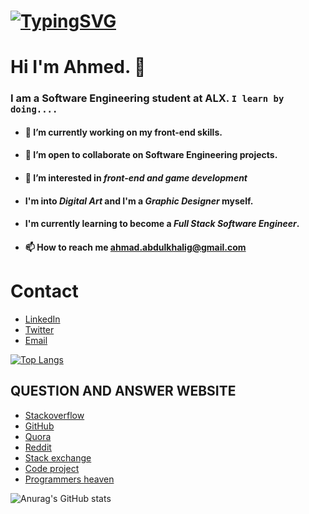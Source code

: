 # [![TypingSVG](https://readme-typing-svg.demolab.com?lines=Hello!+Welcome+To+My+Profile.;My+Name+Is+Ahmed+Amir.;I+Am+Passionate+About+GameDev;I+Learn+By+Doing)](https://git.io/typing-svg)
# Hi I'm Ahmed. 👋

### I am a Software Engineering student at ALX. `I learn by doing....`

- #### 🔭 I’m currently working on my front-end skills.
- #### 👯 I’m open to collaborate on Software Engineering projects.
- #### 👀 I’m interested in _front-end and game development_
- #### I'm  into _Digital Art_ and I'm a _Graphic Designer_ myself.
- #### I'm currently learning to become a **_Full Stack Software Engineer_**.
- #### 📫 How to reach me ahmad.abdulkhalig@gmail.com

# Contact 
* [LinkedIn](https://www.linkedin.com/in/ahmedamirabbas/)
* [Twitter](https://twitter.com/prince_hermit)
* [Email](mailto:ahmad.abdulkhalig@gmail.com)

[![Top Langs](https://github-readme-stats.vercel.app/api/top-langs/?username=ahmedamirabbas&layout=compact)](https://github.com/ahmedamirabbas/github-readme-stats)

## QUESTION AND ANSWER WEBSITE 
* [Stackoverflow](https://Stackoverflow.com/)
* [GitHub](https://github.com/)
* [Quora](https://quora.com/)
* [Reddit](https://reddit.com/)
* [Stack exchange](https://Stackexchange.com/)
* [Code project](https://codeproject.com/)
* [Programmers heaven](https://programmersheaven.com/)

![Anurag's GitHub stats](https://github-readme-stats.vercel.app/api?username=ahmedamirabbas&show_icons=true&theme=radical)


<!---
ahmedamirabbas/ahmedamirabbas is a ✨ special ✨ repository because its `README.md` (this file) appears on your GitHub profile.
You can click the Preview link to take a look at your changes.
--->
